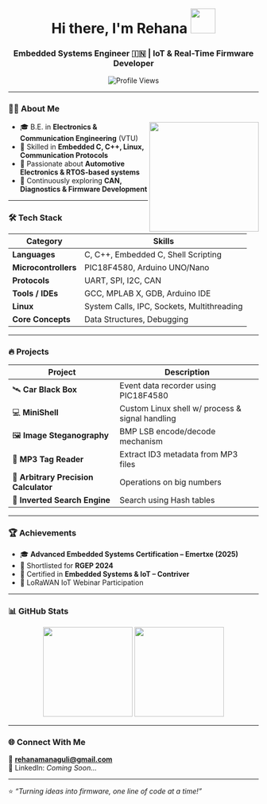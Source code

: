 <h1 align="center">Hi there, I'm Rehana <img src="https://media.giphy.com/media/hvRJCLFzcasrR4ia7z/giphy.gif" width="50px"></h1>
<h3 align="center">Embedded Systems Engineer 🇮🇳 | IoT & Real-Time Firmware Developer</h3>

<p align="center">
  <img src="https://komarev.com/ghpvc/?username=Rehana-Managuli&color=blue&style=for-the-badge" alt="Profile Views"/>
</p>

---

### 👩‍💻 About Me

<img align="right" src="https://media.giphy.com/media/WoD6JZnwap6s8/giphy.gif" width="220px">

- 🎓 B.E. in **Electronics & Communication Engineering** (VTU)
- 🔧 Skilled in **Embedded C, C++, Linux, Communication Protocols**
- 🚀 Passionate about **Automotive Electronics & RTOS-based systems**
- 🌱 Continuously exploring **CAN, Diagnostics & Firmware Development**

---

### 🛠 Tech Stack

| Category | Skills |
|---------|--------|
| **Languages** | C, C++, Embedded C, Shell Scripting |
| **Microcontrollers** | PIC18F4580, Arduino UNO/Nano |
| **Protocols** | UART, SPI, I2C, CAN |
| **Tools / IDEs** | GCC, MPLAB X, GDB, Arduino IDE |
| **Linux** | System Calls, IPC, Sockets, Multithreading |
| **Core Concepts** | Data Structures, Debugging |

---

### 🔥 Projects

| Project | Description |
|--------|-------------|
| 🛰️ **Car Black Box** | Event data recorder using PIC18F4580 |
| 💻 **MiniShell** | Custom Linux shell w/ process & signal handling |
| 🖼️ **Image Steganography** | BMP LSB encode/decode mechanism |
| 🎵 **MP3 Tag Reader** | Extract ID3 metadata from MP3 files |
| 🔢 **Arbitrary Precision Calculator** | Operations on big numbers |
| 🔎 **Inverted Search Engine** | Search using Hash tables |

---

### 🏆 Achievements

- 🎓 **Advanced Embedded Systems Certification – Emertxe (2025)**
- 🏅 Shortlisted for **RGEP 2024**
- 📜 Certified in **Embedded Systems & IoT – Contriver**
- 📡 LoRaWAN IoT Webinar Participation

---

### 📊 GitHub Stats

<p align="center">
  <img src="https://github-readme-stats.vercel.app/api?username=Rehana-Managuli&show_icons=true&theme=blueberry" height="180"/>
  <img src="https://github-readme-streak-stats.herokuapp.com/?user=Rehana-Managuli&theme=blueberry" height="180"/>
</p>

---

### 🌐 Connect With Me

📧 **rehanamanaguli@gmail.com**  
🔗 LinkedIn: *Coming Soon…*

---

⭐️ _“Turning ideas into firmware, one line of code at a time!”_
